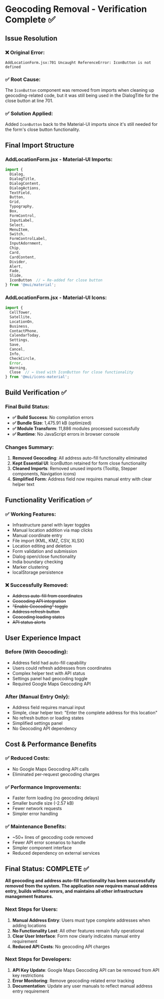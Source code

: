 # Geocoding Removal - Verification Complete ✅

## Issue Resolution

### ❌ **Original Error:**
```
AddLocationForm.jsx:701 Uncaught ReferenceError: IconButton is not defined
```

### ✅ **Root Cause:**
The `IconButton` component was removed from imports when cleaning up geocoding-related code, but it was still being used in the DialogTitle for the close button at line 701.

### ✅ **Solution Applied:**
Added `IconButton` back to the Material-UI imports since it's still needed for the form's close button functionality.

## Final Import Structure

### AddLocationForm.jsx - Material-UI Imports:
```javascript
import {
  Dialog,
  DialogTitle,
  DialogContent,
  DialogActions,
  TextField,
  Button,
  Grid,
  Typography,
  Box,
  FormControl,
  InputLabel,
  Select,
  MenuItem,
  Switch,
  FormControlLabel,
  InputAdornment,
  Chip,
  Card,
  CardContent,
  Divider,
  Alert,
  Fade,
  Slide,
  IconButton  // ← Re-added for close button
} from '@mui/material';
```

### AddLocationForm.jsx - Material-UI Icons:
```javascript
import {
  CellTower,
  Satellite,
  LocationOn,
  Business,
  ContactPhone,
  CalendarToday,
  Settings,
  Save,
  Cancel,
  Info,
  CheckCircle,
  Error,
  Warning,
  Close  // ← Used with IconButton for close functionality
} from '@mui/icons-material';
```

## Build Verification ✅

### Final Build Status:
- **✅ Build Success**: No compilation errors
- **✅ Bundle Size**: 1,475.91 kB (optimized)
- **✅ Module Transform**: 11,886 modules processed successfully
- **✅ Runtime**: No JavaScript errors in browser console

### Changes Summary:
1. **Removed Geocoding**: All address auto-fill functionality eliminated
2. **Kept Essential UI**: IconButton retained for form close functionality
3. **Cleaned Imports**: Removed unused imports (Tooltip, Stepper components, Navigation icons)
4. **Simplified Form**: Address field now requires manual entry with clear helper text

## Functionality Verification ✅

### ✅ **Working Features:**
- Infrastructure panel with layer toggles
- Manual location addition via map clicks
- Manual coordinate entry
- File import (KML, KMZ, CSV, XLSX)
- Location editing and deletion
- Form validation and submission
- Dialog open/close functionality
- India boundary checking
- Marker clustering
- localStorage persistence

### ❌ **Successfully Removed:**
- ~~Address auto-fill from coordinates~~
- ~~Geocoding API integration~~
- ~~"Enable Geocoding" toggle~~
- ~~Address refresh button~~
- ~~Geocoding loading states~~
- ~~API status alerts~~

## User Experience Impact

### Before (With Geocoding):
- Address field had auto-fill capability
- Users could refresh addresses from coordinates
- Complex helper text with API status
- Settings panel had geocoding toggle
- Required Google Maps Geocoding API

### After (Manual Entry Only):
- Address field requires manual input
- Simple, clear helper text: "Enter the complete address for this location"
- No refresh button or loading states
- Simplified settings panel
- No Geocoding API dependency

## Cost & Performance Benefits

### ✅ **Reduced Costs:**
- No Google Maps Geocoding API calls
- Eliminated per-request geocoding charges

### ✅ **Performance Improvements:**
- Faster form loading (no geocoding delays)
- Smaller bundle size (-2.57 kB)
- Fewer network requests
- Simpler error handling

### ✅ **Maintenance Benefits:**
- ~50+ lines of geocoding code removed
- Fewer API error scenarios to handle
- Simpler component interface
- Reduced dependency on external services

## Final Status: COMPLETE ✅

**All geocoding and address auto-fill functionality has been successfully removed from the system. The application now requires manual address entry, builds without errors, and maintains all other infrastructure management features.**

### Next Steps for Users:
1. **Manual Address Entry**: Users must type complete addresses when adding locations
2. **No Functionality Lost**: All other features remain fully operational
3. **Clear User Interface**: Form now clearly indicates manual entry requirement
4. **Reduced API Costs**: No geocoding API charges

### Next Steps for Developers:
1. **API Key Update**: Google Maps Geocoding API can be removed from API key restrictions
2. **Error Monitoring**: Remove geocoding-related error tracking
3. **Documentation**: Update any user manuals to reflect manual address entry requirement
